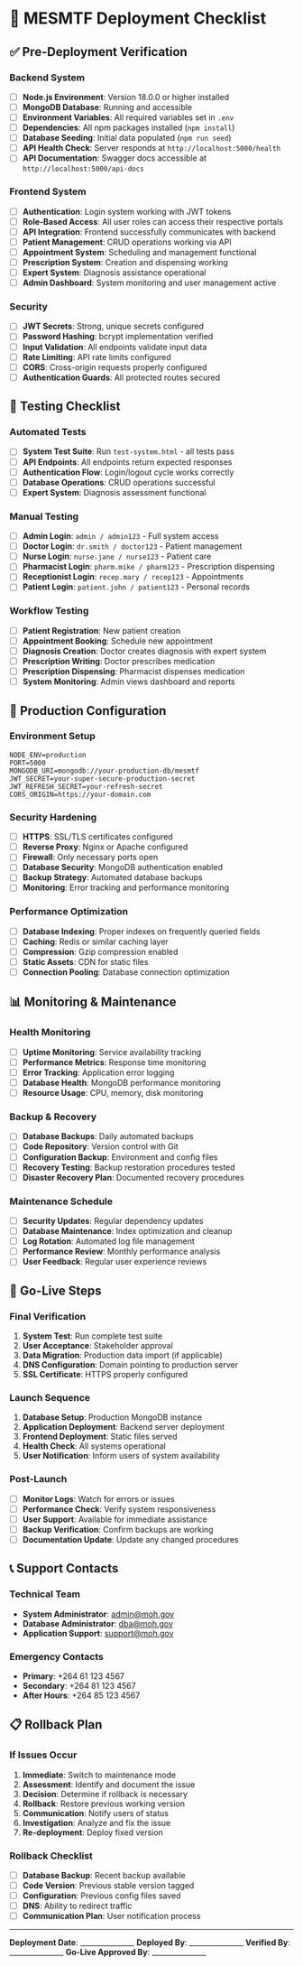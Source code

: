 # 🚀 MESMTF Deployment Checklist

## ✅ Pre-Deployment Verification

### Backend System
- [ ] **Node.js Environment**: Version 18.0.0 or higher installed
- [ ] **MongoDB Database**: Running and accessible
- [ ] **Environment Variables**: All required variables set in `.env`
- [ ] **Dependencies**: All npm packages installed (`npm install`)
- [ ] **Database Seeding**: Initial data populated (`npm run seed`)
- [ ] **API Health Check**: Server responds at `http://localhost:5000/health`
- [ ] **API Documentation**: Swagger docs accessible at `http://localhost:5000/api-docs`

### Frontend System
- [ ] **Authentication**: Login system working with JWT tokens
- [ ] **Role-Based Access**: All user roles can access their respective portals
- [ ] **API Integration**: Frontend successfully communicates with backend
- [ ] **Patient Management**: CRUD operations working via API
- [ ] **Appointment System**: Scheduling and management functional
- [ ] **Prescription System**: Creation and dispensing working
- [ ] **Expert System**: Diagnosis assistance operational
- [ ] **Admin Dashboard**: System monitoring and user management active

### Security
- [ ] **JWT Secrets**: Strong, unique secrets configured
- [ ] **Password Hashing**: bcrypt implementation verified
- [ ] **Input Validation**: All endpoints validate input data
- [ ] **Rate Limiting**: API rate limits configured
- [ ] **CORS**: Cross-origin requests properly configured
- [ ] **Authentication Guards**: All protected routes secured

## 🧪 Testing Checklist

### Automated Tests
- [ ] **System Test Suite**: Run `test-system.html` - all tests pass
- [ ] **API Endpoints**: All endpoints return expected responses
- [ ] **Authentication Flow**: Login/logout cycle works correctly
- [ ] **Database Operations**: CRUD operations successful
- [ ] **Expert System**: Diagnosis assessment functional

### Manual Testing
- [ ] **Admin Login**: `admin / admin123` - Full system access
- [ ] **Doctor Login**: `dr.smith / doctor123` - Patient management
- [ ] **Nurse Login**: `nurse.jane / nurse123` - Patient care
- [ ] **Pharmacist Login**: `pharm.mike / pharm123` - Prescription dispensing
- [ ] **Receptionist Login**: `recep.mary / recep123` - Appointments
- [ ] **Patient Login**: `patient.john / patient123` - Personal records

### Workflow Testing
- [ ] **Patient Registration**: New patient creation
- [ ] **Appointment Booking**: Schedule new appointment
- [ ] **Diagnosis Creation**: Doctor creates diagnosis with expert system
- [ ] **Prescription Writing**: Doctor prescribes medication
- [ ] **Prescription Dispensing**: Pharmacist dispenses medication
- [ ] **System Monitoring**: Admin views dashboard and reports

## 🔧 Production Configuration

### Environment Setup
```env
NODE_ENV=production
PORT=5000
MONGODB_URI=mongodb://your-production-db/mesmtf
JWT_SECRET=your-super-secure-production-secret
JWT_REFRESH_SECRET=your-refresh-secret
CORS_ORIGIN=https://your-domain.com
```

### Security Hardening
- [ ] **HTTPS**: SSL/TLS certificates configured
- [ ] **Reverse Proxy**: Nginx or Apache configured
- [ ] **Firewall**: Only necessary ports open
- [ ] **Database Security**: MongoDB authentication enabled
- [ ] **Backup Strategy**: Automated database backups
- [ ] **Monitoring**: Error tracking and performance monitoring

### Performance Optimization
- [ ] **Database Indexing**: Proper indexes on frequently queried fields
- [ ] **Caching**: Redis or similar caching layer
- [ ] **Compression**: Gzip compression enabled
- [ ] **Static Assets**: CDN for static files
- [ ] **Connection Pooling**: Database connection optimization

## 📊 Monitoring & Maintenance

### Health Monitoring
- [ ] **Uptime Monitoring**: Service availability tracking
- [ ] **Performance Metrics**: Response time monitoring
- [ ] **Error Tracking**: Application error logging
- [ ] **Database Health**: MongoDB performance monitoring
- [ ] **Resource Usage**: CPU, memory, disk monitoring

### Backup & Recovery
- [ ] **Database Backups**: Daily automated backups
- [ ] **Code Repository**: Version control with Git
- [ ] **Configuration Backup**: Environment and config files
- [ ] **Recovery Testing**: Backup restoration procedures tested
- [ ] **Disaster Recovery Plan**: Documented recovery procedures

### Maintenance Schedule
- [ ] **Security Updates**: Regular dependency updates
- [ ] **Database Maintenance**: Index optimization and cleanup
- [ ] **Log Rotation**: Automated log file management
- [ ] **Performance Review**: Monthly performance analysis
- [ ] **User Feedback**: Regular user experience reviews

## 🚀 Go-Live Steps

### Final Verification
1. **System Test**: Run complete test suite
2. **User Acceptance**: Stakeholder approval
3. **Data Migration**: Production data import (if applicable)
4. **DNS Configuration**: Domain pointing to production server
5. **SSL Certificate**: HTTPS properly configured

### Launch Sequence
1. **Database Setup**: Production MongoDB instance
2. **Application Deployment**: Backend server deployment
3. **Frontend Deployment**: Static files served
4. **Health Check**: All systems operational
5. **User Notification**: Inform users of system availability

### Post-Launch
- [ ] **Monitor Logs**: Watch for errors or issues
- [ ] **Performance Check**: Verify system responsiveness
- [ ] **User Support**: Available for immediate assistance
- [ ] **Backup Verification**: Confirm backups are working
- [ ] **Documentation Update**: Update any changed procedures

## 📞 Support Contacts

### Technical Team
- **System Administrator**: admin@moh.gov
- **Database Administrator**: dba@moh.gov
- **Application Support**: support@moh.gov

### Emergency Contacts
- **Primary**: +264 61 123 4567
- **Secondary**: +264 81 123 4567
- **After Hours**: +264 85 123 4567

## 📋 Rollback Plan

### If Issues Occur
1. **Immediate**: Switch to maintenance mode
2. **Assessment**: Identify and document the issue
3. **Decision**: Determine if rollback is necessary
4. **Rollback**: Restore previous working version
5. **Communication**: Notify users of status
6. **Investigation**: Analyze and fix the issue
7. **Re-deployment**: Deploy fixed version

### Rollback Checklist
- [ ] **Database Backup**: Recent backup available
- [ ] **Code Version**: Previous stable version tagged
- [ ] **Configuration**: Previous config files saved
- [ ] **DNS**: Ability to redirect traffic
- [ ] **Communication Plan**: User notification process

---

**Deployment Date**: _______________
**Deployed By**: _______________
**Verified By**: _______________
**Go-Live Approved By**: _______________
